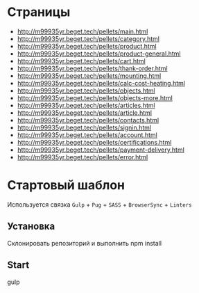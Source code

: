 # Страницы
- http://m99935yr.beget.tech/pellets/main.html
- http://m99935yr.beget.tech/pellets/category.html
- http://m99935yr.beget.tech/pellets/product.html
- http://m99935yr.beget.tech/pellets/product-general.html
- http://m99935yr.beget.tech/pellets/cart.html
- http://m99935yr.beget.tech/pellets/thank-order.html
- http://m99935yr.beget.tech/pellets/mounting.html
- http://m99935yr.beget.tech/pellets/calc-cost-heating.html
- http://m99935yr.beget.tech/pellets/objects.html
- http://m99935yr.beget.tech/pellets/objects-more.html
- http://m99935yr.beget.tech/pellets/articles.html
- http://m99935yr.beget.tech/pellets/article.html
- http://m99935yr.beget.tech/pellets/contacts.html
- http://m99935yr.beget.tech/pellets/signin.html
- http://m99935yr.beget.tech/pellets/account.html
- http://m99935yr.beget.tech/pellets/certifications.html
- http://m99935yr.beget.tech/pellets/payment-delivery.html
- http://m99935yr.beget.tech/pellets/error.html

# Стартовый шаблон
Используется связка `Gulp` + `Pug` + `SASS` + `BrowserSync` + `Linters`

## Установка
Склонировать репозиторий и выполнить npm install

## Start 
gulp

